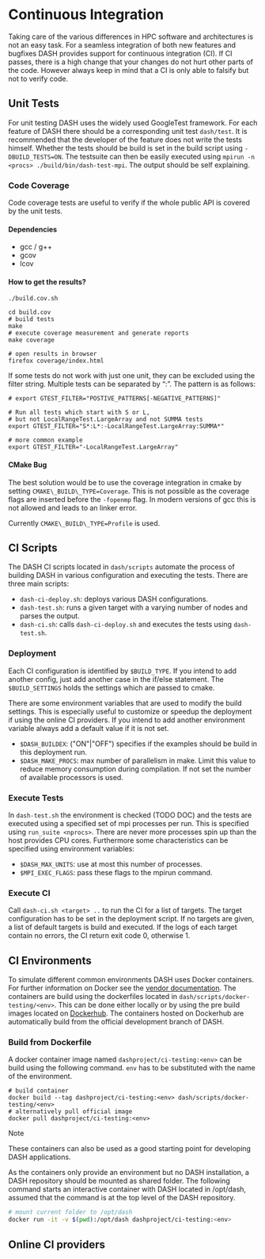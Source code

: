 # Continuous Integration
Taking care of the various differences in HPC software and architectures is not an easy task. For a seamless integration of both new features and bugfixes DASH provides support for continuous integration (CI).
If CI passes, there is a high change that your changes do not hurt other parts of the code. However always keep in mind that a CI is only able to falsify but not to verify code.

## Unit Tests
For unit testing DASH uses the widely used GoogleTest framework.
For each feature of DASH there should be a corresponding unit test `dash/test`. It is recommended that the developer of the feature does not write the tests himself.
Whether the tests should be build is set in the build script using `-DBUILD_TESTS=ON`. The testsuite can then be easily executed using `mpirun -n <procs> ./build/bin/dash-test-mpi`. The output should be self explaining.

### Code Coverage
Code coverage tests are useful to verify if the whole public API is covered by the unit tests.

#### Dependencies

-   gcc / g++
-   gcov
-   lcov

#### How to get the results?

``` {.bash}
./build.cov.sh

cd build.cov
# build tests
make
# execute coverage measurement and generate reports
make coverage

# open results in browser
firefox coverage/index.html
```

If some tests do not work with just one unit, they can be excluded using
the filter string. Multiple tests can be separated by “:”. The pattern
is as follows:

``` {.bash}
# export GTEST_FILTER="POSTIVE_PATTERNS[-NEGATIVE_PATTERNS]"

# Run all tests which start with S or L,
# but not LocalRangeTest.LargeArray and not SUMMA tests
export GTEST_FILTER="S*:L*:-LocalRangeTest.LargeArray:SUMMA*"

# more common example
export GTEST_FILTER="-LocalRangeTest.LargeArray"
```

#### CMake Bug

The best solution would be to use the coverage integration in cmake by
setting `CMAKE\_BUILD\_TYPE=Coverage`. This is not possible as the
coverage flags are inserted before the `-fopenmp` flag. In modern
versions of gcc this is not allowed and leads to an linker error.

Currently `CMAKE\_BUILD\_TYPE=Profile` is used.

## CI Scripts

The DASH CI scripts located in `dash/scripts` automate the process of building DASH in various configuration and executing the tests.
There are three main scripts:

- `dash-ci-deploy.sh`: deploys various DASH configurations.
- `dash-test.sh`: runs a given target with a varying number of nodes and parses the output.
- `dash-ci.sh`: calls `dash-ci-deploy.sh` and executes the tests using `dash-test.sh`.

### Deployment 

Each CI configuration is identified by `$BUILD_TYPE`. If you intend to add another config, just add another case in the if/else statement.
The `$BUILD_SETTINGS` holds the settings which are passed to cmake.

There are some environment variables that are used to modify the build settings. This is especially useful to customize or speedup the deployment if using the online CI providers.
If you intend to add another environment variable always add a default value if it is not set.

- `$DASH_BUILDEX`: ("ON"|"OFF") specifies if the examples should be build in this deployment run.
- `$DASH_MAKE_PROCS`: max number of parallelism in make. Limit this value to reduce memory consumption during compilation. If not set the number of available processors is used.

### Execute Tests
In `dash-test.sh` the environment is checked (TODO DOC) and the tests are executed using a specified set of mpi processes per run. This is specified using `run_suite <nprocs>`.
There are never more processes spin up than the host provides CPU cores. Furthermore some characteristics can be specified using environment variables:

- `$DASH_MAX_UNITS`: use at most this number of processes.
- `$MPI_EXEC_FLAGS`: pass these flags to the mpirun command.

### Execute CI 

Call `dash-ci.sh <target> ..` to run the CI for a list of targets. The target configuration has to be set in the deployment script. If no targets are given, a list of default targets is build and executed.
If the logs of each target contain no errors, the CI return exit code 0, otherwise 1.

## CI Environments

To simulate different common environments DASH uses Docker containers. For further information on Docker see the [vendor documentation](https://docs.docker.com/). The containers are build using the dockerfiles located in `dash/scripts/docker-testing/<env>`. This can be done either locally or by using the pre build images located on [Dockerhub](https://hub.docker.com/u/dashproject/). The containers hosted on Dockerhub are automatically build from the official development branch of DASH.

### Build from Dockerfile

A docker container image named `dashproject/ci-testing:<env>` can be build using the following command. `env` has to be substituted with the name of the environment. 

```
# build container
docker build --tag dashproject/ci-testing:<env> dash/scripts/docker-testing/<env>
# alternatively pull official image
docker pull dashproject/ci-testing:<env>
```

Note

These containers can also be used as a good starting point for developing DASH applications.

As the containers only provide an environment but no DASH installation, a DASH repository should be mounted as shared folder.
The following command starts an interactive container with DASH located in /opt/dash, assumed that the command is at the top level of the DASH repository.

```bash
# mount current folder to /opt/dash
docker run -it -v $(pwd):/opt/dash dashproject/ci-testing:<env>
```

## Online CI providers
